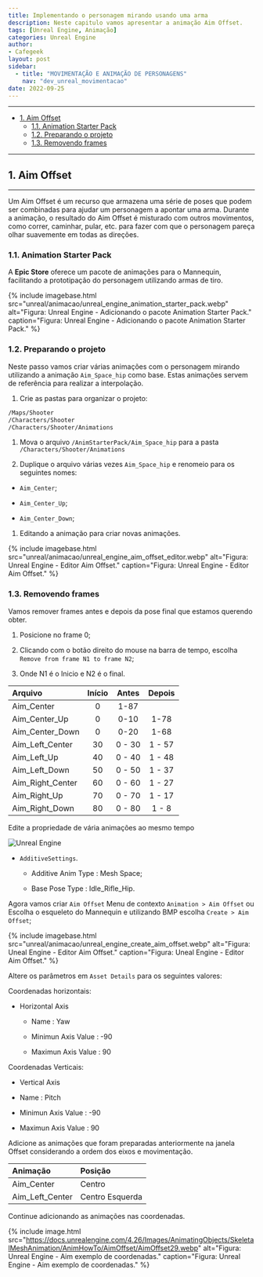 ```yaml
---
title: Implementando o personagem mirando usando uma arma
description: Neste capitulo vamos apresentar a animação Aim Offset.
tags: [Unreal Engine, Animação]
categories: Unreal Engine
author: 
- Cafegeek
layout: post
sidebar:  
  - title: "MOVIMENTAÇÃO E ANIMAÇÃO DE PERSONAGENS"
    nav: "dev_unreal_movimentacao"
date: 2022-09-25 
---
```


***

- [1. Aim Offset](#1-aim-offset)
  - [1.1. Animation Starter Pack](#11-animation-starter-pack)
  - [1.2. Preparando o projeto](#12-preparando-o-projeto)
  - [1.3. Removendo frames](#13-removendo-frames)

***

## 1. Aim Offset

***

Um Aim Offset é um recurso que armazena uma série de poses que podem ser combinadas para ajudar um personagem a apontar uma arma. Durante a animação, o resultado do Aim Offset é misturado com outros movimentos, como correr, caminhar, pular, etc. para fazer com que o personagem pareça olhar suavemente em todas as direções.

### 1.1. Animation Starter Pack

A **Epic Store** oferece um pacote de animações para o Mannequin, facilitando a prototipação do personagem utilizando armas de tiro.

{% include imagebase.html
    src="unreal/animacao/unreal_engine_animation_starter_pack.webp"
    alt="Figura: Unreal Engine - Adicionando o pacote Animation Starter Pack."
    caption="Figura: Unreal Engine - Adicionando o pacote Animation Starter Pack."
%}

### 1.2. Preparando o projeto

Neste passo vamos criar várias animações com o personagem mirando utilizando a animação `Aim_Space_hip` como base. Estas animações servem de referência para realizar a interpolação.

1. Crie as pastas para organizar o projeto:

```bash
/Maps/Shooter
/Characters/Shooter
/Characters/Shooter/Animations
```

1. Mova o arquivo `/AnimStarterPack/Aim_Space_hip` para a pasta `/Characters/Shooter/Animations`

1. Duplique o arquivo várias vezes `Aim_Space_hip` e renomeio para os seguintes nomes:

- `Aim_Center`;

- `Aim_Center_Up`;

- `Aim_Center_Down`;

1. Editando a animação para criar novas animações.

{% include imagebase.html
    src="unreal/animacao/unreal_engine_aim_offset_editor.webp"
    alt="Figura: Unreal Engine - Editor Aim Offset."
    caption="Figura: Unreal Engine - Editor Aim Offset."
%}

### 1.3. Removendo frames

Vamos remover frames antes e depois da pose final que estamos querendo obter.

  1. Posicione no frame 0;

  2. Clicando com o botão direito do mouse na barra de tempo, escolha `Remove from frame N1 to frame N2`;

  3. Onde N1 é  o Inicio e N2 é o final.

| Arquivo         |Início | Antes     |Depois   |
|:-               |:-:    |:-:        |:-:      |  
|Aim_Center       | 0     |1-87       |         |
|Aim_Center_Up    | 0     |0-10       |1-78     |
|Aim_Center_Down  | 0     |0-20       |1-68     |
|Aim_Left_Center  |30     |0 - 30     |1 - 57   |
|Aim_Left_Up      |40     |0 - 40     |1 - 48   |
|Aim_Left_Down    |50     |0 - 50     |1 - 37   |
|Aim_Right_Center |60     |0 - 60     |1 - 27   |
|Aim_Right_Up     |70     |0 - 70     |1 - 17   |
|Aim_Right_Down   |80     |0 - 80     |1 - 8    |

Edite a propriedade de vária animações ao mesmo tempo

![Unreal Engine](https://docs.unrealengine.com/4.26/Images/AnimatingObjects/SkeletalMeshAnimation/AnimHowTo/AimOffset/AimOffset20.webp)

- `AdditiveSettings`.

  - Additive Anim Type : Mesh Space;

  - Base Pose Type : Idle_Rifle_Hip.

Agora vamos criar `Aim Offset` Menu de contexto `Animation > Aim Offset` ou Escolha o esqueleto do Mannequin e utilizando BMP escolha `Create > Aim Offset`;

{% include imagebase.html
    src="unreal/animacao/unreal_engine_create_aim_offset.webp"
    alt="Figura: Uneal Engine - Editor Aim Offset."
    caption="Figura: Uneal Engine - Editor Aim Offset."
%}

Altere os parâmetros em `Asset Details` para os seguintes valores:

Coordenadas horizontais:

- Horizontal Axis

  - Name : Yaw

  - Minimun Axis Value : -90

  - Maximun Axis Value : 90

Coordenadas Verticais:

- Vertical Axis

- Name : Pitch

- Minimun Axis Value : -90

- Maximun Axis Value : 90

Adicione as animações que foram preparadas anteriormente na janela Offset considerando a ordem dos eixos e movimentação.

|Animação         |Posição            |
|:-               |:-                 |
|Aim_Center       |Centro             |
|Aim_Left_Center  |Centro Esquerda    |

Continue adicionando as animações nas coordenadas.

{% include image.html
    src="https://docs.unrealengine.com/4.26/Images/AnimatingObjects/SkeletalMeshAnimation/AnimHowTo/AimOffset/AimOffset29.webp"
    alt="Figura: Unreal Engine - Aim exemplo de coordenadas."
    caption="Figura: Unreal Engine - Aim exemplo de coordenadas."
%}
